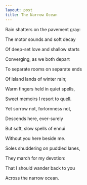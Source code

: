 ```yaml
---
layout: post
title: The Narrow Ocean
---
```


Rain shatters on the pavement gray:

The motor sounds and soft decay 

Of deep-set love and shallow starts 

Converging, as we both depart


To separate rooms on separate ends 

Of island lands of winter rain;

Warm fingers held in quiet spells,

Sweet memoirs I resort to quell. 


Yet sorrow not, forlornness not, 

Descends here, ever-surely 

But soft, slow spells of ennui

Without you here beside me. 


Soles shuddering on puddled lanes,

They march for my devotion: 

That I should wander back to you

Across the narrow ocean. 
